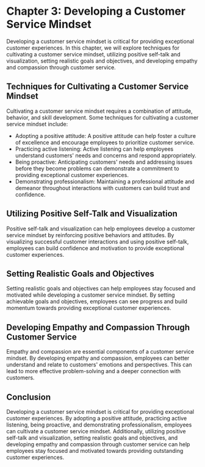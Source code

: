 Chapter 3: Developing a Customer Service Mindset
================================================

Developing a customer service mindset is critical for providing exceptional customer experiences. In this chapter, we will explore techniques for cultivating a customer service mindset, utilizing positive self-talk and visualization, setting realistic goals and objectives, and developing empathy and compassion through customer service.

Techniques for Cultivating a Customer Service Mindset
-----------------------------------------------------

Cultivating a customer service mindset requires a combination of attitude, behavior, and skill development. Some techniques for cultivating a customer service mindset include:

* Adopting a positive attitude: A positive attitude can help foster a culture of excellence and encourage employees to prioritize customer service.
* Practicing active listening: Active listening can help employees understand customers' needs and concerns and respond appropriately.
* Being proactive: Anticipating customers' needs and addressing issues before they become problems can demonstrate a commitment to providing exceptional customer experiences.
* Demonstrating professionalism: Maintaining a professional attitude and demeanor throughout interactions with customers can build trust and confidence.

Utilizing Positive Self-Talk and Visualization
----------------------------------------------

Positive self-talk and visualization can help employees develop a customer service mindset by reinforcing positive behaviors and attitudes. By visualizing successful customer interactions and using positive self-talk, employees can build confidence and motivation to provide exceptional customer experiences.

Setting Realistic Goals and Objectives
--------------------------------------

Setting realistic goals and objectives can help employees stay focused and motivated while developing a customer service mindset. By setting achievable goals and objectives, employees can see progress and build momentum towards providing exceptional customer experiences.

Developing Empathy and Compassion Through Customer Service
----------------------------------------------------------

Empathy and compassion are essential components of a customer service mindset. By developing empathy and compassion, employees can better understand and relate to customers' emotions and perspectives. This can lead to more effective problem-solving and a deeper connection with customers.

Conclusion
----------

Developing a customer service mindset is critical for providing exceptional customer experiences. By adopting a positive attitude, practicing active listening, being proactive, and demonstrating professionalism, employees can cultivate a customer service mindset. Additionally, utilizing positive self-talk and visualization, setting realistic goals and objectives, and developing empathy and compassion through customer service can help employees stay focused and motivated towards providing outstanding customer experiences.
